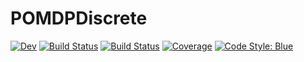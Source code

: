 # POMDPDiscrete

<!--[![Stable](https://img.shields.io/badge/docs-stable-blue.svg)](https://blueshrapnel.github.io/POMDPDiscrete.jl/stable) -->
[![Dev](https://img.shields.io/badge/docs-dev-blue.svg)](https://blueshrapnel.github.io/POMDPDiscrete.jl/dev)
[![Build Status](https://github.com/blueshrapnel/POMDPDiscrete.jl/actions/workflows/CI.yml/badge.svg?branch=main)](https://github.com/blueshrapnel/POMDPDiscrete.jl/actions/workflows/CI.yml?query=branch%3Amain)
[![Build Status](https://travis-ci.com/blueshrapnel/POMDPDiscrete.jl.svg?branch=main)](https://travis-ci.com/blueshrapnel/POMDPDiscrete.jl)
[![Coverage](https://codecov.io/gh/blueshrapnel/POMDPDiscrete.jl/branch/main/graph/badge.svg)](https://codecov.io/gh/blueshrapnel/POMDPDiscrete.jl)
[![Code Style: Blue](https://img.shields.io/badge/code%20style-blue-4495d1.svg)](https://github.com/invenia/BlueStyle)